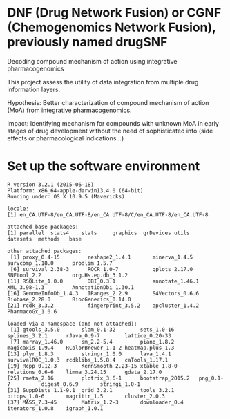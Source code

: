 # DNF (Drug Network Fusion) or CGNF (Chemogenomics Network Fusion), previously named drugSNF
Decoding compound mechanism of action using integrative pharmacogenomics

This project assess the utility of data integration from multiple drug information layers.

Hypothesis: Better characterization of compound mechanism of action (MoA) from integrative pharmacogenomics.

Impact: Identifying mechanism for compounds with unknown MoA in early stages of drug development without the need 
of sophisticated info (side effects or pharmacological indications...) 



# Set up the software environment

```
R version 3.2.1 (2015-06-18)
Platform: x86_64-apple-darwin13.4.0 (64-bit)
Running under: OS X 10.9.5 (Mavericks)

locale:
[1] en_CA.UTF-8/en_CA.UTF-8/en_CA.UTF-8/C/en_CA.UTF-8/en_CA.UTF-8

attached base packages:
[1] parallel  stats4    stats     graphics  grDevices utils     datasets  methods   base     

other attached packages:
 [1] proxy_0.4-15         reshape2_1.4.1       minerva_1.4.5        survcomp_1.18.0      prodlim_1.5.7       
 [6] survival_2.38-3      ROCR_1.0-7           gplots_2.17.0        SNFtool_2.2          org.Hs.eg.db_3.1.2  
[11] RSQLite_1.0.0        DBI_0.3.1            annotate_1.46.1      XML_3.98-1.3         AnnotationDbi_1.30.1
[16] GenomeInfoDb_1.4.3   IRanges_2.2.9        S4Vectors_0.6.6      Biobase_2.28.0       BiocGenerics_0.14.0 
[21] rcdk_3.3.2           fingerprint_3.5.2    apcluster_1.4.2      PharmacoGx_1.0.6    

loaded via a namespace (and not attached):
 [1] gtools_3.5.0       slam_0.1-32        sets_1.0-16        splines_3.2.1      rJava_0.9-7        lattice_0.20-33   
 [7] marray_1.46.0      sm_2.2-5.4         piano_1.8.2        magicaxis_1.9.4    RColorBrewer_1.1-2 heatmap.plus_1.3  
[13] plyr_1.8.3         stringr_1.0.0      lava_1.4.1         survivalROC_1.0.3  rcdklibs_1.5.8.4   caTools_1.17.1    
[19] Rcpp_0.12.3        KernSmooth_2.23-15 xtable_1.8-0       relations_0.6-6    limma_3.24.15      gdata_2.17.0      
[25] rmeta_2.16         plotrix_3.6-1      bootstrap_2015.2   png_0.1-7          digest_0.6.9       stringi_1.0-1     
[31] SuppDists_1.1-9.1  grid_3.2.1         tools_3.2.1        bitops_1.0-6       magrittr_1.5       cluster_2.0.3     
[37] MASS_7.3-45        Matrix_1.2-3       downloader_0.4     iterators_1.0.8    igraph_1.0.1 

```